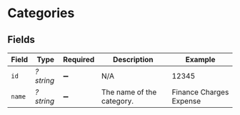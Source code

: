 # Categories


## Fields

| Field                     | Type                      | Required                  | Description               | Example                   |
| ------------------------- | ------------------------- | ------------------------- | ------------------------- | ------------------------- |
| `id`                      | *?string*                 | :heavy_minus_sign:        | N/A                       | 12345                     |
| `name`                    | *?string*                 | :heavy_minus_sign:        | The name of the category. | Finance Charges Expense   |